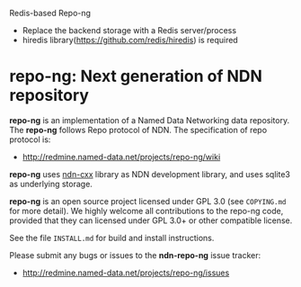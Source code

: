 Redis-based Repo-ng
- Replace the backend storage with a Redis server/process
- hiredis library(https://github.com/redis/hiredis) is required


repo-ng: Next generation of NDN repository
==========================================

**repo-ng** is an implementation of a Named Data Networking data repository.  The
**repo-ng** follows Repo protocol of NDN. The specification of repo protocol is:

* http://redmine.named-data.net/projects/repo-ng/wiki

**repo-ng** uses [ndn-cxx](https://github.com/named-data/ndn-cxx) library as NDN
development library, and uses sqlite3 as underlying storage.

**repo-ng** is an open source project licensed under GPL 3.0 (see `COPYING.md` for more
detail).  We highly welcome all contributions to the repo-ng code, provided that they can
licensed under GPL 3.0+ or other compatible license.

See the file `INSTALL.md` for build and install instructions.

Please submit any bugs or issues to the **ndn-repo-ng** issue tracker:

* http://redmine.named-data.net/projects/repo-ng/issues
